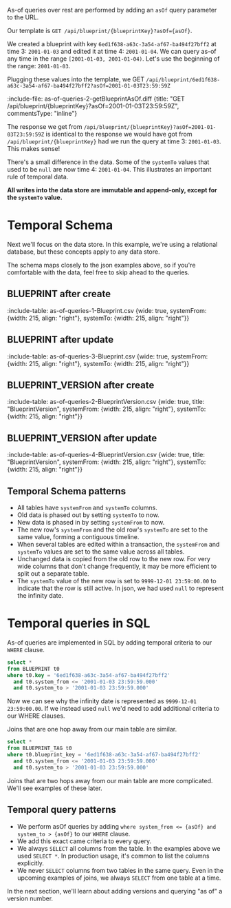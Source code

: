 As-of queries over rest are performed by adding an `asOf` query parameter to the URL.

Our template is `GET /api/blueprint/{blueprintKey}?asOf={asOf}`.

We created a blueprint with key `6ed1f638-a63c-3a54-af67-ba494f27bff2` at time 3: `2001-01-03` and edited it at time 4: `2001-01-04`. We can query as-of any time in the range `[2001-01-03, 2001-01-04)`. Let's use the beginning of the range: `2001-01-03`.

Plugging these values into the template, we GET `/api/blueprint/6ed1f638-a63c-3a54-af67-ba494f27bff2?asOf=2001-01-03T23:59:59Z`

:include-file: as-of-queries-2-getBlueprintAsOf.diff {title: "GET /api/blueprint/{blueprintKey}?asOf=2001-01-03T23:59:59Z", commentsType: "inline"}

The response we get from `/api/blueprint/{blueprintKey}?asOf=2001-01-03T23:59:59Z` is identical to the response we would have got from `/api/blueprint/{blueprintKey}` had we run the query at time 3: `2001-01-03`. This makes sense!

There's a small difference in the data. Some of the `systemTo` values that used to be `null` are now time 4: `2001-01-04`. This illustrates an important rule of temporal data.

**All writes into the data store are immutable and append-only, except for the `systemTo` value.**

# Temporal Schema

Next we'll focus on the data store. In this example, we're using a relational database, but these concepts apply to any data store.

The schema maps closely to the json examples above, so if you're comfortable with the data, feel free to skip ahead to the queries.

## BLUEPRINT after create

:include-table: as-of-queries-1-Blueprint.csv {wide: true, systemFrom: {width: 215, align: "right"}, systemTo: {width: 215, align: "right"}}

## BLUEPRINT after update

:include-table: as-of-queries-3-Blueprint.csv {wide: true, systemFrom: {width: 215, align: "right"}, systemTo: {width: 215, align: "right"}}

## BLUEPRINT_VERSION after create

:include-table: as-of-queries-2-BlueprintVersion.csv {wide: true, title: "BlueprintVersion", systemFrom: {width: 215, align: "right"}, systemTo: {width: 215, align: "right"}}

## BLUEPRINT_VERSION after update

:include-table: as-of-queries-4-BlueprintVersion.csv {wide: true, title: "BlueprintVersion", systemFrom: {width: 215, align: "right"}, systemTo: {width: 215, align: "right"}}

## Temporal Schema patterns

* All tables have `systemFrom` and `systemTo` columns.
* Old data is phased out by setting `systemTo` to now.
* New data is phased in by setting `systemFrom` to now.
* The new row's `systemFrom` and the old row's `systemTo` are set to the same value, forming a contiguous timeline.
* When several tables are edited within a transaction, the `systemFrom` and `systemTo` values are set to the same value across all tables.
* Unchanged data is copied from the old row to the new row. For very wide columns that don't change frequently, it may be more efficient to split out a separate table.
* The `systemTo` value of the new row is set to `9999-12-01 23:59:00.00` to indicate that the row is still active. In json, we had used `null` to represent the infinity date.

# Temporal queries in SQL

As-of queries are implemented in SQL by adding temporal criteria to our `WHERE` clause.

```sql
select *
from BLUEPRINT t0
where t0.key = '6ed1f638-a63c-3a54-af67-ba494f27bff2'
  and t0.system_from <= '2001-01-03 23:59:59.000'
  and t0.system_to > '2001-01-03 23:59:59.000'
```

Now we can see why the infinity date is represented as `9999-12-01 23:59:00.00`. If we instead used `null` we'd need to add additional criteria to our WHERE clauses.

Joins that are one hop away from our main table are similar.

```sql
select *
from BLUEPRINT_TAG t0
where t0.blueprint_key = '6ed1f638-a63c-3a54-af67-ba494f27bff2'
  and t0.system_from <= '2001-01-03 23:59:59.000'
  and t0.system_to > '2001-01-03 23:59:59.000'
```

Joins that are two hops away from our main table are more complicated. We'll see examples of these later.

## Temporal query patterns

* We perform asOf queries by adding `where system_from <= {asOf} and system_to > {asOf}` to our `WHERE` clause.
* We add this exact came criteria to every query.
* We always `SELECT` all columns from the table. In the examples above we used `SELECT *`. In production usage, it's common to list the columns explicitly.
* We never `SELECT` columns from two tables in the same query. Even in the upcoming examples of joins, we always `SELECT` from one table at a time.

In the next section, we'll learn about adding versions and querying "as of" a version number.
